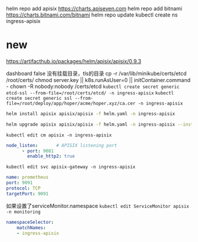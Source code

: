 helm repo add apisix https://charts.apiseven.com
helm repo add bitnami https://charts.bitnami.com/bitnami
helm repo update
kubectl create ns ingress-apisix




# new
https://artifacthub.io/packages/helm/apisix/apisix/0.9.3

dashboard false 没有挂载目录，tls的目录
cp -r /var/lib/minikube/certs/etcd /root/certs/ chmod server.key || k8s.runAsUser=0 || initContainer.command - chown -R nobody:nobody /certs/etcd
`kubectl create secret generic etcd-ssl --from-file=/root/certs/etcd/ -n ingress-apisix`
`kubectl create secret generic ssl --from-file=/root/deploy/app/hoper/acme/hoper.xyz/ca.cer -n ingress-apisix`

```bash
helm install apisix apisix/apisix -f helm.yaml -n ingress-apisix
```
```bash
helm upgrade apisix apisix/apisix -f helm.yaml -n ingress-apisix --install
```

`kubectl edit cm apisix -n ingress-apisix`
```yaml
node_listen:       # APISIX listening port
      - port: 9081
        enable_http2: true
```
`kubectl edit svc apisix-gateway -n ingress-apisix`
```yaml
name: prometheus
port: 9091
protocol: TCP
targetPort: 9091
```
如果设置了serviceMonitor.namespace
`kubectl edit ServiceMonitor apisix -n monitoring`
```yaml
namespaceSelector:
    matchNames:
    - ingress-apisix
```

